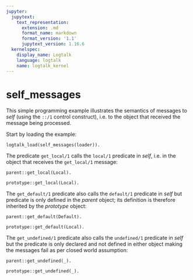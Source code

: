 ```yaml
---
jupyter:
  jupytext:
    text_representation:
      extension: .md
      format_name: markdown
      format_version: '1.1'
      jupytext_version: 1.16.6
  kernelspec:
    display_name: Logtalk
    language: logtalk
    name: logtalk_kernel
---
```


<!--
________________________________________________________________________

This file is part of Logtalk <https://logtalk.org/>  
SPDX-FileCopyrightText: 1998-2025 Paulo Moura <pmoura@logtalk.org>  
SPDX-License-Identifier: Apache-2.0

Licensed under the Apache License, Version 2.0 (the "License");
you may not use this file except in compliance with the License.
You may obtain a copy of the License at

    http://www.apache.org/licenses/LICENSE-2.0

Unless required by applicable law or agreed to in writing, software
distributed under the License is distributed on an "AS IS" BASIS,
WITHOUT WARRANTIES OR CONDITIONS OF ANY KIND, either express or implied.
See the License for the specific language governing permissions and
limitations under the License.
________________________________________________________________________
-->

# self_messages

This simple programming example illustrates the semantics of messages
to _self_ (using the `::/1` control construct), i.e. to the object that
received the message being processed.

Start by loading the example:

```logtalk
logtalk_load(self_messages(loader)).
```

The predicate `get_local/1` calls the `local/1` predicate in _self_,
i.e. in the object that receives the `get_local/1` message:

```logtalk
parent::get_local(Local).
```

<!--
Local = parent.
-->

```logtalk
prototype::get_local(Local).
```

<!--
Local = prototype.
-->

The `get_default/1` predicate also calls the `default/1` predicate in
_self_ but predicate is only defined in the _parent_ object; its
definition is therefore inherited by the _prototype_ object:

```logtalk
parent::get_default(Default).
```

<!--
Default = parent.
-->

```logtalk
prototype::get_default(Local).
```

<!--
Default = parent.
-->

The `get_undefined/1` predicate also calls the `undefined/1` predicate in
_self_ but the predicate is only declared and not defined in either
object making the messages fail as per closed world assumption:

```logtalk
parent::get_undefined(_).
```

<!--
false.
-->

```logtalk
prototype::get_undefined(_).
```

<!--
false.
-->

